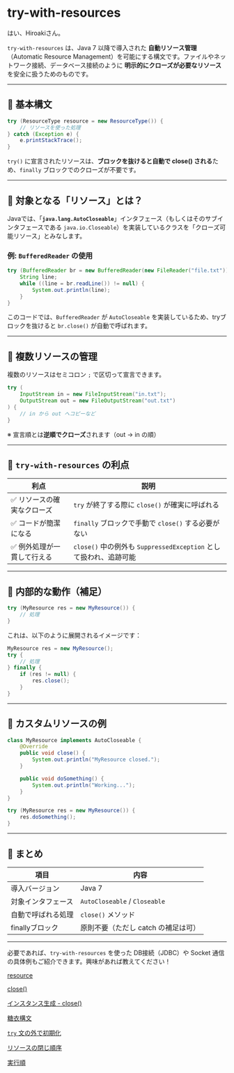 # try-with-resources

はい、Hiroakiさん。

`try-with-resources` は、Java 7 以降で導入された **自動リソース管理**（Automatic Resource Management）を可能にする構文です。ファイルやネットワーク接続、データベース接続のように **明示的にクローズが必要なリソース**を安全に扱うためのものです。

---

## 🔸 基本構文

```java
try (ResourceType resource = new ResourceType()) {
    // リソースを使った処理
} catch (Exception e) {
    e.printStackTrace();
}
```

`try()` に宣言されたリソースは、**ブロックを抜けると自動で close() される**ため、`finally` ブロックでのクローズが不要です。

---

## 🔹 対象となる「リソース」とは？

Javaでは、「**`java.lang.AutoCloseable`**」インタフェース（もしくはそのサブインタフェースである `java.io.Closeable`）を実装しているクラスを「クローズ可能リソース」とみなします。

### 例: `BufferedReader` の使用

```java
try (BufferedReader br = new BufferedReader(new FileReader("file.txt"))) {
    String line;
    while ((line = br.readLine()) != null) {
        System.out.println(line);
    }
}
```

このコードでは、`BufferedReader` が `AutoCloseable` を実装しているため、tryブロックを抜けると `br.close()` が自動で呼ばれます。

---

## 🔹 複数リソースの管理

複数のリソースはセミコロン `;` で区切って宣言できます。

```java
try (
    InputStream in = new FileInputStream("in.txt");
    OutputStream out = new FileOutputStream("out.txt")
) {
    // in から out へコピーなど
}
```

※ 宣言順とは**逆順でクローズ**されます（out → in の順）

---

## 🔸 `try-with-resources` の利点

| 利点 | 説明 |
| --- | --- |
| ✅ リソースの確実なクローズ | `try` が終了する際に `close()` が確実に呼ばれる |
| ✅ コードが簡潔になる | `finally` ブロックで手動で `close()` する必要がない |
| ✅ 例外処理が一貫して行える | `close()` 中の例外も `SuppressedException` として扱われ、追跡可能 |

---

## 🔹 内部的な動作（補足）

```java
try (MyResource res = new MyResource()) {
    // 処理
}
```

これは、以下のように展開されるイメージです：

```java
MyResource res = new MyResource();
try {
    // 処理
} finally {
    if (res != null) {
        res.close();
    }
}
```

---

## 🔸 カスタムリソースの例

```java
class MyResource implements AutoCloseable {
    @Override
    public void close() {
        System.out.println("MyResource closed.");
    }

    public void doSomething() {
        System.out.println("Working...");
    }
}
```

```java
try (MyResource res = new MyResource()) {
    res.doSomething();
}
```

---

## 🔸 まとめ

| 項目 | 内容 |
| --- | --- |
| 導入バージョン | Java 7 |
| 対象インタフェース | `AutoCloseable` / `Closeable` |
| 自動で呼ばれる処理 | `close()` メソッド |
| finallyブロック | 原則不要（ただし catch の補足は可） |

---

必要であれば、`try-with-resources` を使った DB接続（JDBC）や Socket 通信の具体例もご紹介できます。興味があれば教えてください！

[resource](try-with-resources%2022362cef73508038870ede6e16f40dd7/resource%2022362cef735080ffadf0ee3f36333074.md)

[close()](try-with-resources%2022362cef73508038870ede6e16f40dd7/close()%2022362cef73508018a09df6a22e69ed00.md)

[インスタンス生成 - close()](try-with-resources%2022362cef73508038870ede6e16f40dd7/%E3%82%A4%E3%83%B3%E3%82%B9%E3%82%BF%E3%83%B3%E3%82%B9%E7%94%9F%E6%88%90%20-%20close()%2024762cef7350804ea08ed13a4b78ddbb.md)

[糖衣構文](try-with-resources%2022362cef73508038870ede6e16f40dd7/%E7%B3%96%E8%A1%A3%E6%A7%8B%E6%96%87%2022362cef735080268d90d97b970c2291.md)

[`try` 文の外で初期化](try-with-resources%2022362cef73508038870ede6e16f40dd7/try%20%E6%96%87%E3%81%AE%E5%A4%96%E3%81%A7%E5%88%9D%E6%9C%9F%E5%8C%96%2024762cef7350804cbaafda729a9357fa.md)

[リソースの閉じ順序](try-with-resources%2022362cef73508038870ede6e16f40dd7/%E3%83%AA%E3%82%BD%E3%83%BC%E3%82%B9%E3%81%AE%E9%96%89%E3%81%98%E9%A0%86%E5%BA%8F%2024762cef735080768105c613aac44d16.md)

[実行順](try-with-resources%2022362cef73508038870ede6e16f40dd7/%E5%AE%9F%E8%A1%8C%E9%A0%86%2024762cef735080a48b2ecc536f1affc8.md)